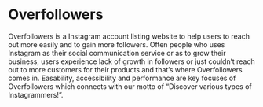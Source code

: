 # Overfollowers
Overfollowers is a Instagram account listing website to help users to reach out more easily and to gain more followers. Often people who uses Instagram as their social communication service or as to grow their business, users experience lack of growth in followers or just couldn’t reach out to more customers for their products and that’s where Overfollowers comes in. Easability, accessibility and performance are key focuses of Overfollowers which connects with our motto of “Discover various types of Instagrammers!”.
